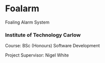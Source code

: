 # Foalarm
Foaling Alarm System



### Institute of Technology Carlow
Course: BSc (Honours) Software Development

Project Supervisor: Nigel White


